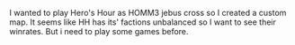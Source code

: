 I wanted to play Hero's Hour as HOMM3 jebus cross so I created a custom map. It seems like HH has its' factions unbalanced so I want to see their winrates. But i need to play some games before.